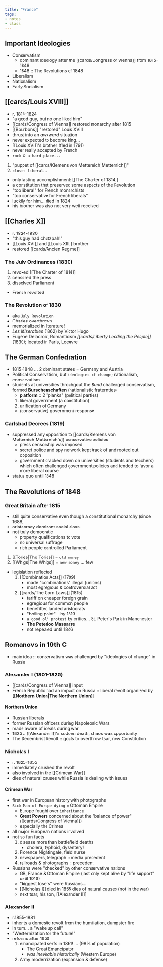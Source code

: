 ```yaml
---
title: "France"
tags:
- notes
- class
---
```

## Important Ideologies
- Conservatism
	- dominant ideology after the [[cards/Congress of Vienna]] from 1815-1848
	- 1848 :: The Revolutions of 1848
- Liberalism
- Nationalism
- Early Socialism
## [[cards/Louis XVIII]]
- r. 1814-1824
- "a good guy, but no one liked him"
- [[cards/Congress of Vienna]] restored monarchy after 1815
- [[Bourbons]] "restored" Louis XVIII
- thrust into an *awkward* situation
- never expected to become king...
- [[Louis XVI]]'s brother (fled in 1791)
- never really accepted by French
- `rock & a hard place...`
1. "puppet of [[cards/Klemens von Metternich|Metternich]]"
2. `closet liberal`...
- only lasting accomplishment: [[The Charter of 1814]]
- a constitution that preserved some aspects of the Revolution
- "too liberal" for French monarchists
- "too conservative for French liberals"
- luckily for him... died in 1824
- his brother was also not very well received
## [[Charles X]]
- r. 1824-1830
- "this guy had chutzpah!"
- [[Louis XVI]] and [[Louis XIII]] brother
- restored [[cards/Ancien Regime]]
### The July Ordinances (1830)
1. revoked [[The Charter of 1814]]
2. censored the press
3. dissolved Parliament
- French revolted
### The Revolution of 1830
- aka `July Revolution`
- Charles overthrown
- memorialized in literature!
- *Les Miserables* (1862) by Victor Hugo
- Eugene Delacroix, Romanticism *[[cards/Liberty Leading the People]]* (1830); located in Paris, Loeuvre
## The German Confedration
- 1815-1848 ... 2 dominant states = Germany and Austria
- Political Conservatism, but `ideologies of change`; nationalism, conservatism
- students at universities throuhgout the *Bund* challenged conservatism, formed **Burschenschaften** (nationalistic fraternties)
	- **platform** :: 2 "planks" (political parties)
	1. liberal government (a constitution)
	2. unification of Germany
	- (conservative) government response
### Carlsbad Decrees (1819)
- suppressed any opposition to [[cards/Klemens von Metternich|Metternich's]] conservative policies
	- press censorship was imposed
	- secret police and spy network kept track of and rooted out opposition
	- government cracked down on universities (students and teachers) which often challenged government policies and tended to favor a more liberal course
- status quo until 1848
## The Revolutions of 1848
### Great Britain after 1815
- still quite conservative even though a constitutional monarchy (since 1688)
- aristocracy dominant social class
- not truly democratic
	- property qualifications to vote
	- no universal suffrage
	- rich people controlled Parliament
1. [[Tories|The Tories]] = `old money`
2. [[Whigs|The Whigs]] = `new money` ... few
- legislation reflected
	1. [[Combination Acts]] (1799)
		-  made "combinations" illegal (unions)
		- most egregious & controversial act
	2. [[cards/The Corn Laws]] (1815)
		- tariff on cheaper foreign grain
		- egregious for common people
		- benefitted landed aristocrats
		- "boiling point"... by 1819
		- `a good ol' protest` by critics... St. Peter's Park in Manchester
		- **The Peterloo Massacre**
		- not repealed until 1846
## Romanovs in 19th C
- main idea :: conservatism was challenged by "ideologies of change" in Russia
### Alexander I (1801-1825)
- [[cards/Congress of Vienna]] input
- French Republic had an impact on Russia :: liberal revolt organized by **[[Northern Union|The Northern Union]]**
#### Northern Union
- Russian liberals
- former Russian officers during Napoleonic Wars
- made aware of ideals during war
- 1825 :: [[Alexander I]]'s sudden death, chaos was opportunity
- The Decembrist Revolt :: goals to overthrow tsar, new Constitution
### Nicholas I
- r. 1825-1855
- immediately crushed the revolt
- also involved in the [[Crimean War]]
- dies of natural causes while Russia is dealing with issues
#### Crimean War
- first war in European history with photographs
- `Sick Man of Europe dying` = Ottoman Empire
	- Europe fought over `inheritance`
	- **Great Powers** concerned about the "balance of power" ([[cards/Congress of Vienna]])
	- especially the Crimea
- all major European nations involved
- not so fun facts
	1. disease more than battlefield deaths
		- cholera, typhoid, dysentery!
	2. Florence Nightingale, field nurse
	3. newspapers, telegraph :: media precedent
	4. railroads & photographs :: precedent
- Russians were "checked" by other conservative nations
	- GB, France & Ottoman Empire (last only kept alive by "life support" until 1919)
	- "biggest losers" were Russians...
	- [[Nicholas I]] died in 1855 dies of natural causes (not in the war)
	- next tsar, his son, [[Alexander II]]
### Alexander II
- r.1855-1881
- inherits a domestic revolt from the humiliation, dumpster fire
- in turn... a "wake up call"
- "Westernization for the future!"
- reforms after 1856
	1. emancipated serfs in 1861! ... (98% of population) 
		- The Great Emancipator
		- *was inevitable historically* (Western Europe)
	2. Army modernization (expansion & defense)